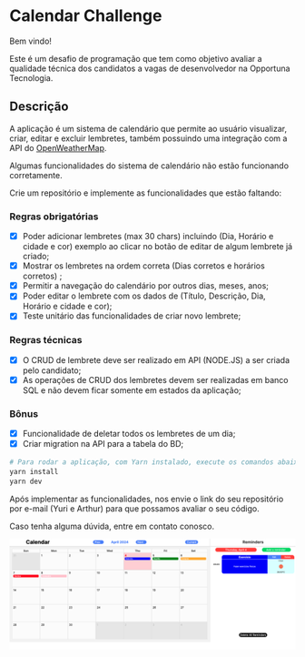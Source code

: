 # Calendar Challenge

Bem vindo!

Este é um desafio de programação que tem como objetivo avaliar a qualidade técnica dos candidatos a vagas de desenvolvedor na Opportuna Tecnologia.

## Descrição

A aplicação é um sistema de calendário que permite ao usuário visualizar, criar, editar e excluir lembretes, também possuindo uma integração com a API do [OpenWeatherMap](https://openweathermap.org/).

Algumas funcionalidades do sistema de calendário não estão funcionando corretamente.

Crie um repositório e implemente as funcionalidades que estão faltando:

### Regras obrigatórias

- [X] Poder adicionar lembretes (max 30 chars) incluindo (Dia, Horário e cidade e cor) exemplo ao clicar no botão de editar de algum lembrete já criado;
- [X] Mostrar os lembretes na ordem correta (Dias corretos e horários corretos) ;
- [X] Permitir a navegação do calendário por outros dias, meses, anos;
- [X] Poder editar o lembrete com os dados de (Título, Descrição, Dia, Horário e cidade e cor);
- [X] Teste unitário das funcionalidades de criar novo lembrete;

### Regras técnicas

- [X] O CRUD de lembrete deve ser realizado em API (NODE.JS) a ser criada pelo candidato;
- [X] As operações de CRUD dos lembretes devem ser realizadas em banco SQL e não devem ficar somente em estados da aplicação;

### Bônus

- [X] Funcionalidade de deletar todos os lembretes de um dia;
- [X] Criar migration na API para a tabela do BD;

```bash
# Para rodar a aplicação, com Yarn instalado, execute os comandos abaixo:
yarn install
yarn dev
```

Após implementar as funcionalidades, nos envie o link do seu repositório por e-mail (Yuri e Arthur) para que possamos avaliar o seu código.

Caso tenha alguma dúvida, entre em contato conosco.

![Calendar Challenge](./preview.png)
